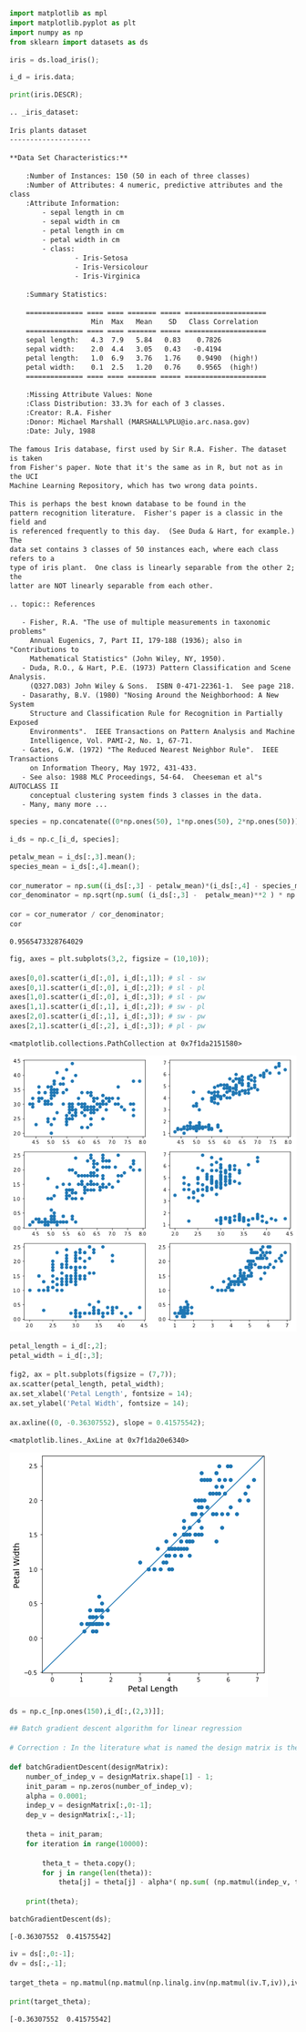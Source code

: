 ```python
import matplotlib as mpl
import matplotlib.pyplot as plt
import numpy as np
from sklearn import datasets as ds
```


```python
iris = ds.load_iris();
```


```python
i_d = iris.data;
```


```python
print(iris.DESCR);
```

    .. _iris_dataset:
    
    Iris plants dataset
    --------------------
    
    **Data Set Characteristics:**
    
        :Number of Instances: 150 (50 in each of three classes)
        :Number of Attributes: 4 numeric, predictive attributes and the class
        :Attribute Information:
            - sepal length in cm
            - sepal width in cm
            - petal length in cm
            - petal width in cm
            - class:
                    - Iris-Setosa
                    - Iris-Versicolour
                    - Iris-Virginica
                    
        :Summary Statistics:
    
        ============== ==== ==== ======= ===== ====================
                        Min  Max   Mean    SD   Class Correlation
        ============== ==== ==== ======= ===== ====================
        sepal length:   4.3  7.9   5.84   0.83    0.7826
        sepal width:    2.0  4.4   3.05   0.43   -0.4194
        petal length:   1.0  6.9   3.76   1.76    0.9490  (high!)
        petal width:    0.1  2.5   1.20   0.76    0.9565  (high!)
        ============== ==== ==== ======= ===== ====================
    
        :Missing Attribute Values: None
        :Class Distribution: 33.3% for each of 3 classes.
        :Creator: R.A. Fisher
        :Donor: Michael Marshall (MARSHALL%PLU@io.arc.nasa.gov)
        :Date: July, 1988
    
    The famous Iris database, first used by Sir R.A. Fisher. The dataset is taken
    from Fisher's paper. Note that it's the same as in R, but not as in the UCI
    Machine Learning Repository, which has two wrong data points.
    
    This is perhaps the best known database to be found in the
    pattern recognition literature.  Fisher's paper is a classic in the field and
    is referenced frequently to this day.  (See Duda & Hart, for example.)  The
    data set contains 3 classes of 50 instances each, where each class refers to a
    type of iris plant.  One class is linearly separable from the other 2; the
    latter are NOT linearly separable from each other.
    
    .. topic:: References
    
       - Fisher, R.A. "The use of multiple measurements in taxonomic problems"
         Annual Eugenics, 7, Part II, 179-188 (1936); also in "Contributions to
         Mathematical Statistics" (John Wiley, NY, 1950).
       - Duda, R.O., & Hart, P.E. (1973) Pattern Classification and Scene Analysis.
         (Q327.D83) John Wiley & Sons.  ISBN 0-471-22361-1.  See page 218.
       - Dasarathy, B.V. (1980) "Nosing Around the Neighborhood: A New System
         Structure and Classification Rule for Recognition in Partially Exposed
         Environments".  IEEE Transactions on Pattern Analysis and Machine
         Intelligence, Vol. PAMI-2, No. 1, 67-71.
       - Gates, G.W. (1972) "The Reduced Nearest Neighbor Rule".  IEEE Transactions
         on Information Theory, May 1972, 431-433.
       - See also: 1988 MLC Proceedings, 54-64.  Cheeseman et al"s AUTOCLASS II
         conceptual clustering system finds 3 classes in the data.
       - Many, many more ...



```python
species = np.concatenate((0*np.ones(50), 1*np.ones(50), 2*np.ones(50)));
```


```python
i_ds = np.c_[i_d, species];
```


```python
petalw_mean = i_ds[:,3].mean();
species_mean = i_ds[:,4].mean();

cor_numerator = np.sum((i_ds[:,3] - petalw_mean)*(i_ds[:,4] - species_mean));
cor_denominator = np.sqrt(np.sum( (i_ds[:,3] -  petalw_mean)**2 ) * np.sum( (i_ds[:,4] - species_mean)**2 ));

cor = cor_numerator / cor_denominator;
cor
```




    0.9565473328764029




```python
fig, axes = plt.subplots(3,2, figsize = (10,10));

axes[0,0].scatter(i_d[:,0], i_d[:,1]); # sl - sw
axes[0,1].scatter(i_d[:,0], i_d[:,2]); # sl - pl
axes[1,0].scatter(i_d[:,0], i_d[:,3]); # sl - pw
axes[1,1].scatter(i_d[:,1], i_d[:,2]); # sw - pl
axes[2,0].scatter(i_d[:,1], i_d[:,3]); # sw - pw
axes[2,1].scatter(i_d[:,2], i_d[:,3]); # pl - pw 
```




    <matplotlib.collections.PathCollection at 0x7f1da2151580>




    
![png](plots/L2_1.png)
    



```python
petal_length = i_d[:,2];
petal_width = i_d[:,3];

fig2, ax = plt.subplots(figsize = (7,7));
ax.scatter(petal_length, petal_width);
ax.set_xlabel('Petal Length', fontsize = 14);
ax.set_ylabel('Petal Width', fontsize = 14);

ax.axline((0, -0.36307552), slope = 0.41575542);
```




    <matplotlib.lines._AxLine at 0x7f1da20e6340>




    
![png](plots/L2_2.png)
    



```python
ds = np.c_[np.ones(150),i_d[:,(2,3)]];
```


```python
## Batch gradient descent algorithm for linear regression

# Correction : In the literature what is named the design matrix is the matrix I named indep_v.  

def batchGradientDescent(designMatrix):
    number_of_indep_v = designMatrix.shape[1] - 1;
    init_param = np.zeros(number_of_indep_v);
    alpha = 0.0001;
    indep_v = designMatrix[:,0:-1];
    dep_v = designMatrix[:,-1];
    
    theta = init_param;
    for iteration in range(10000):
        
        theta_t = theta.copy();
        for j in range(len(theta)):
            theta[j] = theta[j] - alpha*( np.sum( (np.matmul(indep_v, theta_t) - dep_v)*designMatrix[:,j] ) );
    
    print(theta);
```


```python
batchGradientDescent(ds);
```

    [-0.36307552  0.41575542]



```python
iv = ds[:,0:-1];
dv = ds[:,-1];

target_theta = np.matmul(np.matmul(np.linalg.inv(np.matmul(iv.T,iv)),iv.T), dv);

print(target_theta);
```

    [-0.36307552  0.41575542]

